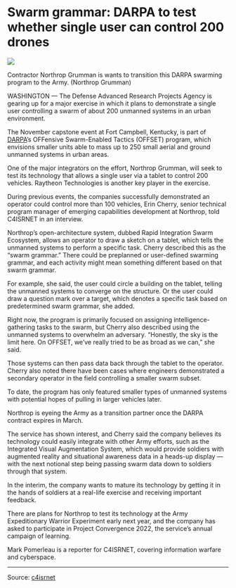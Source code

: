 # Swarm grammar: DARPA to test whether single user can control 200 drones

![](https://www.c4isrnet.com/resizer/AXvTARo3-P2iPYILyvlG4SnOngc=/1024x0/filters:format(jpg):quality(70)/cloudfront-us-east-1.images.arcpublishing.com/mco/4HAN2QMBVJESRLNMOQBIVRPLGM.jpg)

Contractor Northrop Grumman is wants to transition this DARPA swarming program to the Army. (Northrop Grumman)

WASHINGTON — The Defense Advanced Research Projects Agency is gearing up for a major exercise in which it plans to demonstrate a single user controlling a swarm of about 200 unmanned systems in an urban environment.

The November capstone event at Fort Campbell, Kentucky, is part of [DARPA](https://www.c4isrnet.com/show-reporter/c4isrnet-conference/2021/04/22/darpas-plan-to-use-drones-to-find-drones/)’s OFFensive Swarm-Enabled Tactics (OFFSET) program, which envisions smaller units able to mass up to 250 small aerial and ground unmanned systems in urban areas.

One of the major integrators on the effort, Northrop Grumman, will seek to test its technology that allows a single user via a tablet to control 200 vehicles. Raytheon Technologies is another key player in the exercise.

During previous events, the companies successfully demonstrated an operator could control more than 100 vehicles, Erin Cherry, senior technical program manager of emerging capabilities development at Northrop, told C4ISRNET in an interview.

Northrop’s open-architecture system, dubbed Rapid Integration Swarm Ecosystem, allows an operator to draw a sketch on a tablet, which tells the unmanned systems to perform a specific task. Cherry described this as the “swarm grammar.” There could be preplanned or user-defined swarming grammar, and each activity might mean something different based on that swarm grammar.

For example, she said, the user could circle a building on the tablet, telling the unmanned systems to converge on the structure. Or the user could draw a question mark over a target, which denotes a specific task based on predetermined swarm grammar, she added.

Right now, the program is primarily focused on assigning intelligence-gathering tasks to the swarm, but Cherry also described using the unmanned systems to overwhelm an adversary. “Honestly, the sky is the limit here. On OFFSET, we’ve really tried to be as broad as we can,” she said.

Those systems can then pass data back through the tablet to the operator. Cherry also noted there have been cases where engineers demonstrated a secondary operator in the field controlling a smaller swarm subset.

To date, the program has only featured smaller types of unmanned systems with potential hopes of pulling in larger vehicles later.

Northrop is eyeing the Army as a transition partner once the DARPA contract expires in March.

The service has shown interest, and Cherry said the company believes its technology could easily integrate with other Army efforts, such as the Integrated Visual Augmentation System, which would provide soldiers with augmented reality and situational awareness data in a heads-up display — with the next notional step being passing swarm data down to soldiers through that system.

In the interim, the company wants to mature its technology by getting it in the hands of soldiers at a real-life exercise and receiving important feedback.

There are plans for Northrop to test its technology at the Army Expeditionary Warrior Experiment early next year, and the company has asked to participate in Project Convergence 2022, the service’s annual campaign of learning.

Mark Pomerleau is a reporter for C4ISRNET, covering information warfare and cyberspace.

---

Source: [c4isrnet](https://www.c4isrnet.com/unmanned/2021/10/04/swarm-grammar-darpa-to-test-single-user-controlling-200-drones-in-mock-city/)
